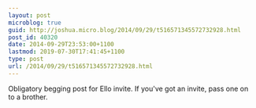 ```yaml
---
layout: post
microblog: true
guid: http://joshua.micro.blog/2014/09/29/t516571345572732928.html
post_id: 40320
date: 2014-09-29T23:53:00+1100
lastmod: 2019-07-30T17:41:45+1100
type: post
url: /2014/09/29/t516571345572732928.html
---
```

Obligatory begging post for Ello invite. If you've got an invite, pass one on to a brother.

